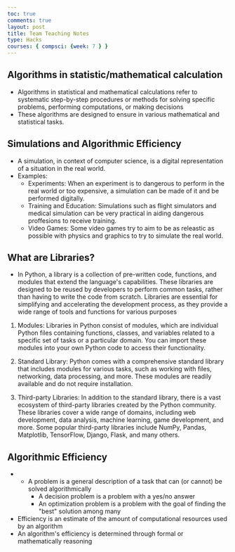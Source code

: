 ```yaml
---
toc: true
comments: true
layout: post
title: Team Teaching Notes
type: Hacks
courses: { compsci: {week: 7 } }
---
```


## Algorithms in statistic/mathematical calculation
- Algorithms in statistical and mathematical calculations refer to systematic step-by-step procedures or methods for solving specific problems, performing computations, or making decisions
- These algorithms are designed to ensure in various mathematical and statistical tasks.

##  Simulations and Algorithmic Efficiency
- A simulation, in context of computer science, is a digital representation of a situation in the real world.
- Examples:
    - Experiments: When an experiment is to dangerous to perform in the real world or too expensive, a simulation can be made of it and be performed digitally.
    - Training and Education: Simulations such as flight simulators and medical simulation can be very practical in aiding dangerous proffesions to receive training.
    - Video Games: Some video games try to aim to be as releastic as possible with physics and graphics to try to simulate the real world.

## What are Libraries?
- In Python, a library is a collection of pre-written code, functions, and modules that extend the language's capabilities. These libraries are designed to be reused by developers to perform common tasks, rather than having to write the code from scratch. Libraries are essential for simplifying and accelerating the development process, as they provide a wide range of tools and functions for various purposes

1. Modules: Libraries in Python consist of modules, which are individual Python files containing functions, classes, and variables related to a specific set of tasks or a particular domain. You can import these modules into your own Python code to access their functionality.

2. Standard Library: Python comes with a comprehensive standard library that includes modules for various tasks, such as working with files, networking, data processing, and more. These modules are readily available and do not require installation.

3. Third-party Libraries: In addition to the standard library, there is a vast ecosystem of third-party libraries created by the Python community. These libraries cover a wide range of domains, including web development, data analysis, machine learning, game development, and more. Some popular third-party libraries include NumPy, Pandas, Matplotlib, TensorFlow, Django, Flask, and many others.

## Algorithmic Efficiency
- - A problem is a general description of a task that can (or cannot) be solved algorithmically
    - A decision problem is a problem with a yes/no answer
    - An optimization problem is a problem with the goal of finding the "best" solution among many
- Efficiency is an estimate of the amount of computational resources used by an algorithm
- An algorithm's efficiency is determined through formal or mathematically reasoning